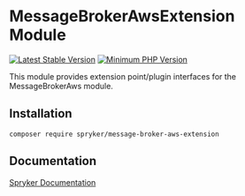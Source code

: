 # MessageBrokerAwsExtension Module
[![Latest Stable Version](https://poser.pugx.org/spryker/message-broker-aws-extension/v/stable.svg)](https://packagist.org/packages/spryker/message-broker-aws-extension)
[![Minimum PHP Version](https://img.shields.io/badge/php-%3E%3D%208.1-8892BF.svg)](https://php.net/)

This module provides extension point/plugin interfaces for the MessageBrokerAws module.

## Installation

```
composer require spryker/message-broker-aws-extension
```

## Documentation

[Spryker Documentation](https://docs.spryker.com)
